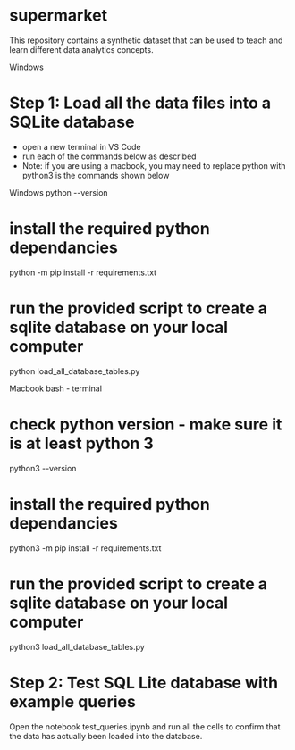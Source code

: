 # supermarket
This repository contains a synthetic dataset that can be used to teach and learn different data analytics concepts.

Windows

# Step 1: Load all the data files into a SQLite database

- open a new terminal in VS Code
- run each of the commands below as described
- Note: if you are using a macbook, you may need to replace python with python3 is the commands shown below

Windows
python --version

# install the required python dependancies
python -m pip install -r requirements.txt

# run the provided script to create a sqlite database on your local computer
python load_all_database_tables.py

Macbook bash - terminal
# check python version - make sure it is at least python 3
python3 --version

# install the required python dependancies
python3 -m pip install -r requirements.txt

# run the provided script to create a sqlite database on your local computer
python3 load_all_database_tables.py

# Step 2: Test SQL Lite database with example queries

Open the notebook test_queries.ipynb and run all the cells to confirm that the data has actually been loaded into the database.
